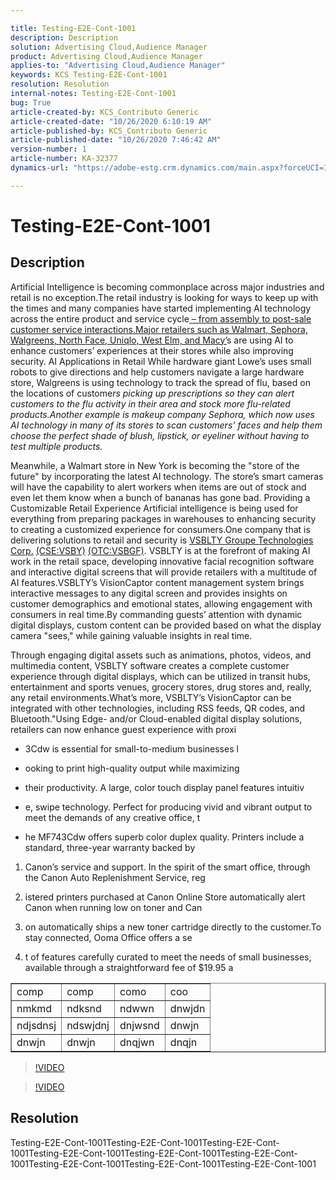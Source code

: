 ```yaml
---

title: Testing-E2E-Cont-1001  
description: Description  
solution: Advertising Cloud,Audience Manager  
product: Advertising Cloud,Audience Manager  
applies-to: "Advertising Cloud,Audience Manager"  
keywords: KCS Testing-E2E-Cont-1001  
resolution: Resolution  
internal-notes: Testing-E2E-Cont-1001  
bug: True  
article-created-by: KCS_Contributo Generic  
article-created-date: "10/26/2020 6:10:19 AM"  
article-published-by: KCS_Contributo Generic  
article-published-date: "10/26/2020 7:46:42 AM"  
version-number: 1  
article-number: KA-32377  
dynamics-url: "https://adobe-estg.crm.dynamics.com/main.aspx?forceUCI=1&pagetype=entityrecord&etn=knowledgearticle&id=8f05daea-5117-eb11-a813-002248049f6d"

---
```


# Testing-E2E-Cont-1001

## Description

Artificial Intelligence is becoming commonplace across major industries and retail is no exception.The retail industry is looking for ways to keep up with the times and many companies have started implementing AI technology across the entire product and service cycle<u> – from assembly to post-sale customer service interactions.Major retailers such as Walmart, Sephora, Walgreens, North Face, Uniqlo, West Elm, and Macy’</u>s are using AI to enhance customers’ experiences at their stores while also improving security. AI Applications in Retail While hardware giant Lowe’s uses small robots to give directions and help customers navigate a large hardware store, Walgreens is using technology to track the spread of flu, based on the locations of custome*rs picking up prescriptions so they can alert customers to the flu activity in their area and stock more flu-related products.Another example is makeup company Sephora, which now uses AI technology in many of its stores to scan customers’ faces and help them choose the perfect shade of blush, lipstick, or eyeliner without having to test multiple products.*

Meanwhile, a Walmart store in New York is becoming the "store of the future" by incorporating the latest AI technology. The store’s smart cameras will have the capability to alert workers when items are out of stock and even let them know when a bunch of bananas has gone bad. Providing a Customizable Retail Experience Artificial intelligence is being used for everything from preparing packages in warehouses to enhancing security to creating a customized experience for consumers.One company that is delivering solutions to retail and security is [VSBLTY Groupe Technologies Corp.](https://vsblty.net/) [(CSE:VSBY)](https://microsmallcap.com/stock-quote/VSBY:CNX/) [(OTC:VSBGF)](https://microsmallcap.com/stock-quote/VSBGF/). VSBLTY is at the forefront of making AI work in the retail space, developing innovative facial recognition software and interactive digital screens that will provide retailers with a multitude of AI features.VSBLTY’s VisionCaptor content management system brings interactive messages to any digital screen and provides insights on customer demographics and emotional states, allowing engagement with consumers in real time.By commanding guests’ attention with dynamic digital displays, custom content can be provided based on what the display camera "sees," while gaining valuable insights in real time.

Through engaging digital assets such as animations, photos, videos, and multimedia content, VSBLTY software creates a complete customer experience through digital displays, which can be utilized in transit hubs, entertainment and sports venues, grocery stores, drug stores and, really, any retail environments.What’s more, VSBLTY’s VisionCaptor can be integrated with other technologies, including RSS feeds, QR codes, and Bluetooth."Using Edge- and/or Cloud-enabled digital display solutions, retailers can now enhance guest experience with proxi

*   3Cdw is essential for small-to-medium businesses l
 
*   ooking to print high-quality output while maximizing
 
*   their productivity. A large, color touch display panel features intuitiv
 
*   e, swipe technology. Perfect for producing vivid and vibrant output to meet the demands of any creative office, t
 
*   he MF743Cdw offers superb color duplex quality. Printers include a standard, three-year warranty backed by




1.  Canon’s service and support. In the spirit of the smart office, through the Canon Auto Replenishment Service, reg
 
2.  istered printers purchased at Canon Online Store automatically alert Canon when running low on toner and Can
 
3.  on automatically ships a new toner cartridge directly to the customer.To stay connected, Ooma Office offers a se
 
4.  t of features carefully curated to meet the needs of small businesses, available through a straightforward fee of $19.95 a 






<table border="1" cellpadding="1" cellspacing="0">
 <tbody>
  <tr>
   <td>comp</td>
   <td>comp</td>
   <td>como</td>
   <td>coo</td>
  </tr>
  <tr>
   <td>nmkmd</td>
   <td>ndksnd</td>
   <td>ndwwn</td>
   <td>dnwjdn</td>
  </tr>
  <tr>
   <td>ndjsdnsj</td>
   <td>ndswjdnj</td>
   <td>dnjwsnd</td>
   <td>dnwjn</td>
  </tr>
  <tr>
   <td>dnwjn</td>
   <td>dnwjn</td>
   <td>dnqjwn</td>
   <td>dnqjn</td>
  </tr>
 </tbody>
</table>



>[!VIDEO](https://video.tv.adobe.com/v/18696?quality=9&learn=on )

>[!VIDEO](https://video.tv.adobe.com/v/18696?quality=9&learn=on )

## Resolution

Testing-E2E-Cont-1001Testing-E2E-Cont-1001Testing-E2E-Cont-1001Testing-E2E-Cont-1001Testing-E2E-Cont-1001Testing-E2E-Cont-1001Testing-E2E-Cont-1001Testing-E2E-Cont-1001Testing-E2E-Cont-1001

